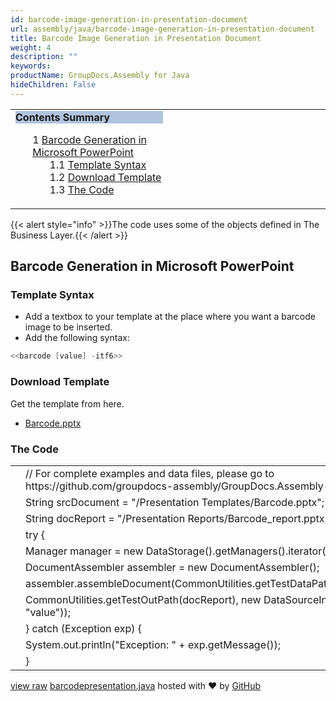 ```yaml
---
id: barcode-image-generation-in-presentation-document
url: assembly/java/barcode-image-generation-in-presentation-document
title: Barcode Image Generation in Presentation Document
weight: 4
description: ""
keywords: 
productName: GroupDocs.Assembly for Java
hideChildren: False
---
```

<table class="sectionMacro" border="0" cellpadding="5" cellspacing="0" width="100%"><tbody><tr><td valign="top" width="50%"><div class="panel" style="border-top-width: 1px; border-right-width: 1px; border-bottom-width: 1px; border-left-width: 1px;"><div class="panelHeader" style="border-bottom-width: 1px; background-color: rgb(176, 196, 222);"><b>Contents Summary</b></div><div class="panelContent"><style type="text/css">div.rbtoc1593026733131 { padding-top: 0px; padding-right: 0px; padding-bottom: 0px; padding-left: 0px; }div.rbtoc1593026733131 ul { list-style-type: none; list-style-image: none; margin-left: 0px; }div.rbtoc1593026733131 li { margin-left: 0px; padding-left: 0px; }</style><div class="toc rbtoc1593026733131"><ul class="toc-indentation"><li><span class="TOCOutline">1</span> <a href="#BarcodeImageGenerationinPresentationDocument-BarcodeGenerationinMicrosoftPowerPoint">Barcode Generation in Microsoft PowerPoint</a><ul class="toc-indentation"><li><span class="TOCOutline">1.1</span> <a href="#BarcodeImageGenerationinPresentationDocument-TemplateSyntax">Template Syntax</a></li><li><span class="TOCOutline">1.2</span> <a href="#BarcodeImageGenerationinPresentationDocument-DownloadTemplate">Download Template</a></li><li><span class="TOCOutline">1.3</span> <a href="#BarcodeImageGenerationinPresentationDocument-TheCode">The Code</a></li></ul></li></ul></div></div></div></td><td valign="top">&nbsp;</td></tr></tbody></table>

{{< alert style="info" >}}The code uses some of the objects defined in The Business Layer.{{< /alert >}}

## Barcode Generation in Microsoft PowerPoint

### Template Syntax

*   Add a textbox to your template at the place where you want a barcode image to be inserted.
*   Add the following syntax:

```csharp
<<barcode [value] -itf6>>

```

### Download Template

Get the template from here.

*   [Barcode.pptx](https://github.com/groupdocs-assembly/GroupDocs.Assembly-for-Java/blob/master/Examples/GroupDocs.Assembly.Examples.Java/Data/Storage/Presentation%20Templates/Barcode.pptx?raw=true)

### The Code

<table class="highlight tab-size js-file-line-container" data-tab-size="8" data-paste-markdown-skip=""><tbody><tr><td id="file-barcodepresentation-java-L1" class="blob-num js-line-number" data-line-number="1"></td><td id="file-barcodepresentation-java-LC1" class="blob-code blob-code-inner js-file-line"><span class="pl-c"><span class="pl-c">//</span> For complete examples and data files, please go to https://github.com/groupdocs-assembly/GroupDocs.Assembly-for-Java</span></td></tr><tr><td id="file-barcodepresentation-java-L2" class="blob-num js-line-number" data-line-number="2"></td><td id="file-barcodepresentation-java-LC2" class="blob-code blob-code-inner js-file-line"><span class="pl-smi">String</span> srcDocument <span class="pl-k">=</span> <span class="pl-s"><span class="pl-pds">"</span>/Presentation Templates/Barcode.pptx<span class="pl-pds">"</span></span>;</td></tr><tr><td id="file-barcodepresentation-java-L3" class="blob-num js-line-number" data-line-number="3"></td><td id="file-barcodepresentation-java-LC3" class="blob-code blob-code-inner js-file-line"><span class="pl-smi">String</span> docReport <span class="pl-k">=</span> <span class="pl-s"><span class="pl-pds">"</span>/Presentation Reports/Barcode_report.pptx<span class="pl-pds">"</span></span>;</td></tr><tr><td id="file-barcodepresentation-java-L4" class="blob-num js-line-number" data-line-number="4"></td><td id="file-barcodepresentation-java-LC4" class="blob-code blob-code-inner js-file-line"><span class="pl-k">try</span> {</td></tr><tr><td id="file-barcodepresentation-java-L5" class="blob-num js-line-number" data-line-number="5"></td><td id="file-barcodepresentation-java-LC5" class="blob-code blob-code-inner js-file-line"><span class="pl-smi">Manager</span> manager <span class="pl-k">=</span> <span class="pl-k">new</span> <span class="pl-smi">DataStorage</span>()<span class="pl-k">.</span>getManagers()<span class="pl-k">.</span>iterator()<span class="pl-k">.</span>next();</td></tr><tr><td id="file-barcodepresentation-java-L6" class="blob-num js-line-number" data-line-number="6"></td><td id="file-barcodepresentation-java-LC6" class="blob-code blob-code-inner js-file-line"><span class="pl-smi">DocumentAssembler</span> assembler <span class="pl-k">=</span> <span class="pl-k">new</span> <span class="pl-smi">DocumentAssembler</span>();</td></tr><tr><td id="file-barcodepresentation-java-L7" class="blob-num js-line-number" data-line-number="7"></td><td id="file-barcodepresentation-java-LC7" class="blob-code blob-code-inner js-file-line">assembler<span class="pl-k">.</span>assembleDocument(<span class="pl-smi">CommonUtilities</span><span class="pl-k">.</span>getTestDataPath(srcDocument),</td></tr><tr><td id="file-barcodepresentation-java-L8" class="blob-num js-line-number" data-line-number="8"></td><td id="file-barcodepresentation-java-LC8" class="blob-code blob-code-inner js-file-line"><span class="pl-smi">CommonUtilities</span><span class="pl-k">.</span>getTestOutPath(docReport), <span class="pl-k">new</span> <span class="pl-smi">DataSourceInfo</span>(<span class="pl-s"><span class="pl-pds">"</span>854283<span class="pl-pds">"</span></span>, <span class="pl-s"><span class="pl-pds">"</span>value<span class="pl-pds">"</span></span>));</td></tr><tr><td id="file-barcodepresentation-java-L9" class="blob-num js-line-number" data-line-number="9"></td><td id="file-barcodepresentation-java-LC9" class="blob-code blob-code-inner js-file-line">} <span class="pl-k">catch</span> (<span class="pl-smi">Exception</span> exp) {</td></tr><tr><td id="file-barcodepresentation-java-L10" class="blob-num js-line-number" data-line-number="10"></td><td id="file-barcodepresentation-java-LC10" class="blob-code blob-code-inner js-file-line"><span class="pl-smi">System</span><span class="pl-k">.</span>out<span class="pl-k">.</span>println(<span class="pl-s"><span class="pl-pds">"</span>Exception: <span class="pl-pds">"</span></span> <span class="pl-k">+</span> exp<span class="pl-k">.</span>getMessage());</td></tr><tr><td id="file-barcodepresentation-java-L11" class="blob-num js-line-number" data-line-number="11"></td><td id="file-barcodepresentation-java-LC11" class="blob-code blob-code-inner js-file-line">}</td></tr></tbody></table>

[view raw](https://gist.github.com/GroupDocsGists/e6892938d4cad17c877cafb4b6ce2997/raw/b56a148613dc7441938c8a34e60d460ff574ad04/barcodepresentation.java) [barcodepresentation.java](https://gist.github.com/GroupDocsGists/e6892938d4cad17c877cafb4b6ce2997#file-barcodepresentation-java) hosted with ❤ by [GitHub](https://github.com)
